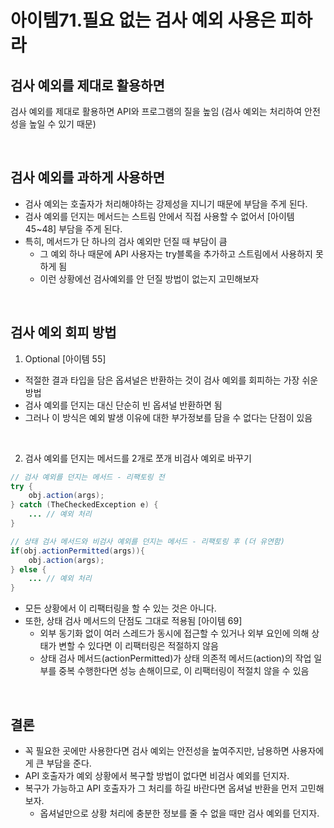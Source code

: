 # 아이템71.필요 없는 검사 예외 사용은 피하라

## 검사 예외를 제대로 활용하면

검사 예외를 제대로 활용하면 API와 프로그램의 질을 높임 (검사 예외는 처리하여 안전성을 높일 수 있기 때문)

<br>

## 검사 예외를 과하게 사용하면

- 검사 예외는 호출자가 처리해야하는 강제성을 지니기 때문에 부담을 주게 된다.
- 검사 예외를 던지는 메서드는 스트림 안에서 직접 사용할 수 없어서 [아이템 45~48] 부담을 주게 된다.
- 특히, 메서드가 단 하나의 검사 예외만 던질 때 부담이 큼
    - 그 예외 하나 때문에 API 사용자는 try블록을 추가하고 스트림에서 사용하지 못하게 됨
    - 이런 상황에선 검사예외를 안 던질 방법이 없는지 고민해보자

<br>

## 검사 예외 회피 방법

1) Optional [아이템 55]

- 적절한 결과 타입을 담은 옵셔널은 반환하는 것이 검사 예외를 회피하는 가장 쉬운 방법
- 검사 예외를 던지는 대신 단순히 빈 옵셔널 반환하면 됨
- 그러나 이 방식은 예외 발생 이유에 대한 부가정보를 담을 수 없다는 단점이 있음

<br>

2) 검사 예외를 던지는 메서드를 2개로 쪼개 비검사 예외로 바꾸기

```java
// 검사 예외를 던지는 메서드 - 리팩토링 전
try {
	obj.action(args);
} catch (TheCheckedException e) {
	... // 예외 처리
}
```

```java
// 상태 검사 메서드와 비검사 예외를 던지는 메서드 - 리팩토링 후 (더 유연함)
if(obj.actionPermitted(args)){
	obj.action(args);
} else {
	... // 예외 처리
}
```

- 모든 상황에서 이 리팩터링을 할 수 있는 것은 아니다.
- 또한, 상태 검사 메서드의 단점도 그대로 적용됨 [아이템 69]
    - 외부 동기화 없이 여러 스레드가 동시에 접근할 수 있거나 외부 요인에 의해 상태가 변할 수 있다면 이 리팩터링은 적절하지 않음
    - 상태 검사 메서드(actionPermitted)가 상태 의존적 메서드(action)의 작업 일부를 중복 수행한다면 성능 손해이므로, 이 리팩터링이 적절치 않을 수 있음

<br>

## 결론

- 꼭 필요한 곳에만 사용한다면 검사 예외는 안전성을 높여주지만, 남용하면 사용자에게 큰 부담을 준다.
- API 호출자가 예외 상황에서 복구할 방법이 없다면 비검사 예외를 던지자.
- 복구가 가능하고 API 호출자가 그 처리를 하길 바란다면 옵셔널 반환을 먼저 고민해보자.
    - 옵셔널만으로 상황 처리에 충분한 정보를 줄 수 없을 때만 검사 예외를 던지자.
